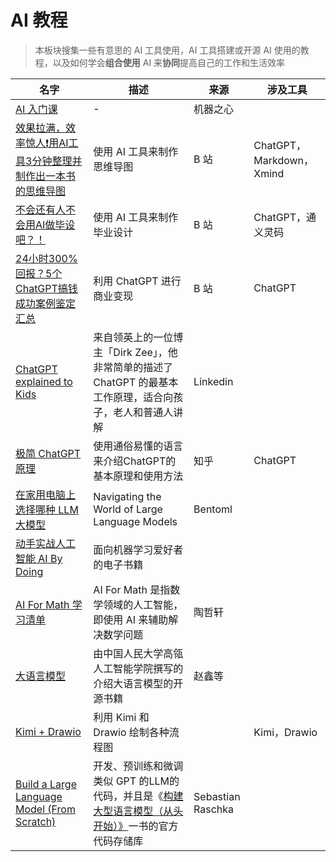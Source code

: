 # AI 教程

> 本板块搜集一些有意思的 AI 工具使用，AI 工具搭建或开源 AI 使用的教程，以及如何学会**组合使用** AI 来**协同**提高自己的工作和生活效率

| 名字                                                         | 描述                                                         | 来源              | 涉及工具                 |
| ------------------------------------------------------------ | ------------------------------------------------------------ | ----------------- | ------------------------ |
| [AI 入门课](https://mp.weixin.qq.com/s/rDsIlUtd02YrKILCPWOZEQ) | -                                                            | 机器之心          |                          |
| [效果拉满，效率惊人❗用AI工具3分钟整理并制作出一本书的思维导图](https://www.bilibili.com/video/BV17h4y1A7Re/?spm_id_from=333.999.0.0&vd_source=fc31b4f33de669564b3e17f5585f1253) | 使用 AI 工具来制作思维导图                                   | B 站              | ChatGPT，Markdown，Xmind |
| [不会还有人不会用AI做毕设吧？！](https://www.bilibili.com/video/BV1iM411D7SE/?spm_id_from=333.999.0.0&vd_source=fc31b4f33de669564b3e17f5585f1253) | 使用 AI 工具来制作毕业设计                                   | B 站              | ChatGPT，通义灵码        |
| [24小时300%回报？5个ChatGPT搞钱成功案例鉴定汇总](https://www.bilibili.com/video/BV1pY4y197qQ/?spm_id_from=333.999.0.0&vd_source=fc31b4f33de669564b3e17f5585f1253) | 利用 ChatGPT 进行商业变现                                    | B 站              | ChatGPT                  |
| [ChatGPT explained to Kids](https://www.linkedin.com/posts/dirk-zee_chatgpt-explained-to-kids-explanations-for-activity-7067259962862772224-O4ZT) | 来自领英上的一位博主「Dirk Zee」，他非常简单的描述了 ChatGPT 的最基本工作原理，适合向孩子，老人和普通人讲解 | Linkedin          |                          |
| [极简 ChatGPT 原理](https://www.zhihu.com/question/598243591/answer/3016818013) | 使用通俗易懂的语言来介绍ChatGPT的基本原理和使用方法          | 知乎              | ChatGPT                  |
| [在家用电脑上选择哪种 LLM 大模型](https://www.bentoml.com/blog/navigating-the-world-of-large-language-models) | Navigating the World of Large Language Models                | Bentoml           |                          |
| [动手实战人工智能 AI By Doing](https://aibydoing.com/intro#id2) | 面向机器学习爱好者的电子书籍                                 |                   |                          |
| [AI For Math 学习清单](https://docs.google.com/document/d/1kD7H4E28656ua8jOGZ934nbH2HcBLyxcRgFDduH5iQ0/edit) | AI For Math 是指数学领域的人工智能，即使用 AI 来辅助解决数学问题 | 陶哲轩            |                          |
| [大语言模型](https://llmbook-zh.github.io/)                  | 由中国人民大学高瓴人工智能学院撰写的介绍大语言模型的开源书籍 | 赵鑫等            |                          |
| [Kimi + Drawio](https://www.xiaohongshu.com/explore/662631820000000001033ddc?xsec_token=ABv1AtAxmrz498m_Jp45-kJ7L7968uOVTKgwbqyGgC9N8=&xsec_source=pc_user) | 利用 Kimi 和 Drawio 绘制各种流程图                           |                   | Kimi，Drawio             |
| [Build a Large Language Model (From Scratch)](https://github.com/rasbt/LLMs-from-scratch) | 开发、预训练和微调类似 GPT 的LLM的代码，并且是《[构建大型语言模型（从头开始）》](http://mng.bz/orYv)一书的官方代码存储库 | Sebastian Raschka |                          |
